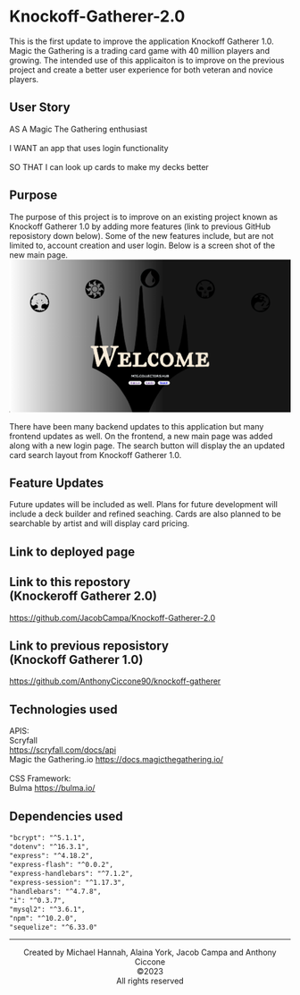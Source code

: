 # Knockoff-Gatherer-2.0

This is the first update to improve the application Knockoff Gatherer 1.0. Magic the Gathering is a trading card game with 40 million players and growing. The intended use of this applicaiton is to improve on the previous project and create a better user experience for both veteran and novice players. 
## User Story
AS A Magic The Gathering enthusiast
 <br>
 <br>
I WANT an app that uses login functionality
<br>
<br>
SO THAT I can look up cards to make my decks better


## Purpose 
The purpose of this project is to improve on an existing project known as Knockoff Gatherer 1.0  by adding more features (link to previous GitHub reposistory down below). Some of the new features include, but are not limited to, account creation and user login. Below is a screen shot of the new main page.
![Alt text](<Screenshot 2023-10-13 at 12.15.55.png>)

There have been many backend updates to this application but many frontend updates as well. On the frontend, a new main page was added along with a new login page. The search button will display the an updated card search layout from Knockoff Gatherer 1.0.

## Feature Updates

Future updates will be included as well. Plans for future development will include a deck builder and refined seaching. Cards are also planned to be searchable by artist and will display card pricing.

## Link to deployed page

## Link to this repostory <br>(Knockeroff Gatherer 2.0)
https://github.com/JacobCampa/Knockoff-Gatherer-2.0


## Link to previous reposistory <br> (Knockoff Gatherer 1.0)
https://github.com/AnthonyCiccone90/knockoff-gatherer


## Technologies used 
APIS:<br>
Scryfall <br>
https://scryfall.com/docs/api
<br>
Magic the Gathering.io
https://docs.magicthegathering.io/
<br><br>
CSS Framework:<br>
Bulma
https://bulma.io/



## Dependencies used
    "bcrypt": "^5.1.1",
    "dotenv": "^16.3.1",
    "express": "^4.18.2",
    "express-flash": "^0.0.2",
    "express-handlebars": "^7.1.2",
    "express-session": "^1.17.3",
    "handlebars": "^4.7.8",
    "i": "^0.3.7",
    "mysql2": "^3.6.1",
    "npm": "^10.2.0",
    "sequelize": "^6.33.0"

<hr>
<center> Created by Michael Hannah, Alaina York, Jacob Campa and Anthony Ciccone 
<br>
©2023
<br>
All rights reserved
</center>